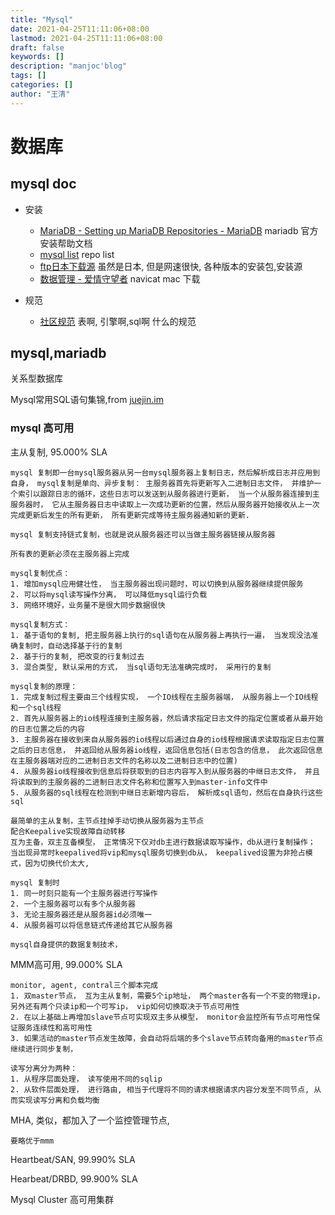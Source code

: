```yaml
---
title: "Mysql"
date: 2021-04-25T11:11:06+08:00
lastmod: 2021-04-25T11:11:06+08:00
draft: false
keywords: []
description: "manjoc'blog"
tags: []
categories: []
author: "王清"
---
```


# 数据库

## mysql doc

- 安装
  - [MariaDB - Setting up MariaDB Repositories - MariaDB](https://downloads.mariadb.org/mariadb/repositories/#distro=CentOS&distro_release=centos7-ppc64le--centos7&mirror=icm&version=10.4) mariadb 官方安装帮助文档
  - [mysql list](http://repo.mysql.com/) repo list
  - [ftp日本下载源](http://ftp.jaist.ac.jp/pub/mysql/Downloads/)   虽然是日本, 但是网速很快, 各种版本的安装包,安装源
  - [数据管理 - 爱情守望者](https://www.waitsun.com/topics/code/数据管理) navicat mac 下载

- 规范
  - [社区规范](https://learnku.com/articles/25148) 表啊, 引擎啊,sql啊 什么的规范

## mysql,mariadb

关系型数据库

Mysql常用SQL语句集锦,from [juejin.im](https://juejin.im/post/584e7b298d6d81005456eb53)

### mysql 高可用

主从复制, 95.000% SLA

```
mysql 复制即一台mysql服务器从另一台mysql服务器上复制日志，然后解析成日志并应用到自身， mysql复制是单向、异步复制： 主服务器首先将更新写入二进制日志文件， 并维护一个索引以跟踪日志的循环，这些日志可以发送到从服务器进行更新， 当一个从服务器连接到主服务器时， 它从主服务器日志中读取上一次成功更新的位置，然后从服务器开始接收从上一次完成更新后发生的所有更新， 所有更新完成等待主服务器通知新的更新.

mysql 复制支持链式复制，也就是说从服务器还可以当做主服务器链接从服务器

所有表的更新必须在主服务器上完成

mysql复制优点：
1. 增加mysql应用健壮性， 当主服务器出现问题时，可以切换到从服务器继续提供服务
2. 可以将mysql读写操作分离， 可以降低mysql运行负载
3. 网络环境好，业务量不是很大同步数据很快

mysql复制方式：
1. 基于语句的复制, 把主服务器上执行的sql语句在从服务器上再执行一遍， 当发现没法准确复制时，自动选择基于行的复制
2. 基于行的复制, 把改变的行复制过去
3. 混合类型, 默认采用的方式， 当sql语句无法准确完成时， 采用行的复制

mysql复制的原理：
1. 完成复制过程主要由三个线程实现， 一个IO线程在主服务器端， 从服务器上一个IO线程和一个sql线程
2. 首先从服务器上的io线程连接到主服务器，然后请求指定日志文件的指定位置或者从最开始的日志位置之后的内容
3. 主服务器在接收到来自从服务器的io线程以后通过自身的io线程根据请求读取指定日志位置之后的日志信息， 并返回给从服务器io线程，返回信息包括(日志包含的信息， 此次返回信息在主服务器端对应的二进制日志文件的名称以及二进制日志中的位置)
4. 从服务器io线程接收到信息后将获取到的日志内容写入到从服务器的中继日志文件， 并且将读取到的主服务器的二进制日志文件名称和位置写入到master-info文件中
5. 从服务器的sql线程在检测到中继日志新增内容后， 解析成sql语句，然后在自身执行这些sql

最简单的主从复制，主节点挂掉手动切换从服务器为主节点
配合Keepalive实现故障自动转移
互为主备，双主互备模型， 正常情况下仅对db主进行数据读取写操作，db从进行复制操作； 当出现异常时keepalived将vip和mysql服务切换到db从， keepalived设置为非抢占模式，因为切换代价太大,
```

```
mysql 复制时
1. 同一时刻只能有一个主服务器进行写操作
2. 一个主服务器可以有多个从服务器
3. 无论主服务器还是从服务器id必须唯一
4. 从服务器可以将信息链式传递给其它从服务器
```


```
mysql自身提供的数据复制技术，

```
MMM高可用, 99.000% SLA


```
monitor, agent, contral三个脚本完成
1. 双master节点， 互为主从复制，需要5个ip地址， 两个master各有一个不变的物理ip， 另外还有两个只读ip和一个可写ip， vip如何切换取决于节点可用性
2. 在以上基础上再增加slave节点可实现双主多从模型， monitor会监控所有节点可用性保证服务连续性和高可用性
3. 如果活动的master节点发生故障，会自动将后端的多个slave节点转向备用的master节点继续进行同步复制，

读写分离分为两种：
1. 从程序层面处理， 读写使用不同的sqlip
2. 从软件层面处理， 进行路由, 相当于代理将不同的请求根据请求内容分发至不同节点, 从而实现读写分离和负载均衡
```

MHA, 类似，都加入了一个监控管理节点,

```
要略优于mmm
```

Heartbeat/SAN, 99.990% SLA

Hearbeat/DRBD, 99.900% SLA

Mysql Cluster 高可用集群

##
